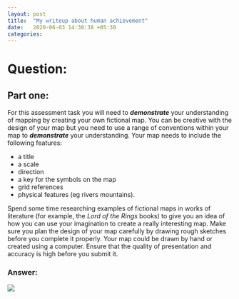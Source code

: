 ```yaml
---
layout: post
title:  "My writeup about human achievement"
date:   2020-06-03 14:30:38 +05:30
categories:
---
```

# Question:

## Part one:

For this assessment task you will need to ***demonstrate*** your understanding of mapping by creating your own fictional map. You can be creative with the design of your map but you need to use a range of conventions within your map to ***demonstrate*** your understanding.
Your map needs to include the following features:

- a title
- a scale
- direction
- a key for the symbols on the map
- grid references
- physical features (eg rivers mountains).

Spend some time researching examples of fictional maps in works of literature (for example, the *Lord of the Rings* books) to give you an idea of how you can use your imagination to create a really interesting map. Make sure you plan the design of your map carefully by drawing rough sketches before you complete it properly. Your map could be drawn by hand or created using a computer. Ensure that the quality of presentation and accuracy is high before you submit it.

### Answer:

![]({{site.baseurl}}/assets/map-of-zsat-complex.jpg)
